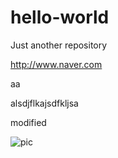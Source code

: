 # hello-world
Just another repository

http://www.naver.com

aa

alsdjflkajsdfkljsa

modified

![pic](https://cloud.githubusercontent.com/assets/3028125/12213714/5b208976-b632-11e5-8406-38d379ec46aa.png)
